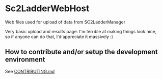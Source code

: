 # Sc2LadderWebHost

Web files used for upload of data from SC2LadderManager

Very basic upload and results page.  I'm terrible at making things look nice, so if anyone can do that, I'd appreciate it massively :)

## How to contribute and/or setup the development environment

See [CONTRIBUTING.md](CONTRIBUTING.md)